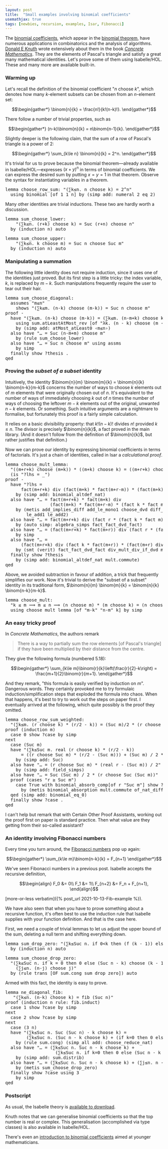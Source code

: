 ```yaml
---
layout: post
title:  "Small examples involving binomial coefficients"
usemathjax: true
tags: [newbies, recursion, examples, Isar, Fibonacci]
---
```


The [binomial coefficients](https://en.wikipedia.org/wiki/Binomial_coefficient),
which appear in the [binomial theorem](https://en.wikipedia.org/wiki/Binomial_theorem),
have numerous applications in combinatorics and the analysis of algorithms.
[Donald E Knuth](https://www-cs-faculty.stanford.edu/~knuth/) 
wrote extensively about them in the book 
[*Concrete Mathematics*](https://en.wikipedia.org/wiki/Concrete_Mathematics).
They are the elements of Pascal's triangle and satisfy a great many mathematical identities.
Let's prove some of them using Isabelle/HOL. These and many more
are available built-in.

### Warming up

Let's recall the definition of the binomial coefficient "*n* choose *k*", which denotes how many *k*-element subsets can be chosen from an *n*-element set:

$$\begin{gather*} \binom{n}{k} = \frac{n!}{k!(n-k)!}. \end{gather*}$$

There follow a number of trivial properties, such as

$$\begin{gather*} (n-k)\binom{n}{k} = n\binom{n-1}{k}. \end{gather*}$$

Slightly deeper is the following claim, 
that the sum of a row of Pascal's triangle is a power of 2:

$$\begin{gather*} \sum_{k\le n} \binom{n}{k} = 2^n. \end{gather*}$$

It's trivial for us to prove because the binomial theorem—already available in Isabelle/HOL—expresses $(x+y)^n$ in terms of binomial coefficients.
We can express the desired sum by putting $x=y=1$ in that theorem.
Observe the syntax for instantiating variables in a theorem.

<pre class="source">
<span class="keyword1 command">lemma</span> choose_row_sum<span class="main">:</span> <span class="quoted"><span class="quoted"><span>"</span><span class="main">(</span><span class="main">∑</span><span class="bound">k</span><span class="main">≤</span><span class="free">n</span><span class="main">.</span> <span class="free">n</span> <span class="keyword1">choose</span></span> <span class="bound">k</span><span class="main">)</span> <span class="main">=</span></span> <span class="numeral">2</span><span class="main">^</span><span class="free">n</span><span>"</span><span>
  </span><span class="keyword1 command">using</span> binomial <span class="main">[</span><span class="operator">of</span> <span class="quoted main">1</span> <span class="quoted"><span class="quoted"><span class="main">1</span></span></span> <span class="quoted free">n</span><span class="main">]</span> <span class="keyword1 command">by</span> <span class="main">(</span><span class="operator">simp</span> <span class="quasi_keyword">add</span><span class="main main">:</span> numeral_2_eq_2<span class="main">)</span>
</pre>

Many other identities are trivial inductions. These two are hardly worth a discussion.

<pre class="source">
<span class="keyword1 command">lemma</span> sum_choose_lower<span class="main">:</span><span>
    </span><span class="quoted"><span class="quoted"><span>"</span><span class="main">(</span><span class="main">∑</span><span class="bound">k</span><span class="main">≤</span><span class="free">n</span><span class="main">.</span> <span class="main">(</span><span class="free">r</span><span class="main">+</span></span><span class="bound">k</span><span class="main">)</span> <span class="keyword1">choose</span></span> <span class="bound">k</span><span class="main">)</span> <span class="main">=</span> Suc <span class="main">(</span><span class="free">r</span><span class="main">+</span><span class="free">n</span><span class="main">)</span> <span class="keyword1">choose</span> <span class="free">n</span><span>"</span><span>
  </span><span class="keyword1 command">by</span> <span class="main">(</span><span class="operator">induction</span> <span class="quoted free">n</span><span class="main">)</span> <span class="operator">auto</span>
</pre>

<pre class="source">
<span class="keyword1 command">lemma</span> sum_choose_upper<span class="main">:</span><span>
    </span><span class="quoted"><span class="quoted"><span>"</span><span class="main">(</span><span class="main">∑</span><span class="bound">k</span><span class="main">≤</span><span class="free">n</span><span class="main">.</span> <span class="bound">k</span> <span class="keyword1">choose</span></span> <span class="free">m</span><span class="main">)</span> <span class="main">=</span></span> Suc <span class="free">n</span> <span class="keyword1">choose</span> Suc <span class="free">m</span><span>"</span><span>
  </span><span class="keyword1 command">by</span> <span class="main">(</span><span class="operator">induction</span> <span class="quoted free">n</span><span class="main">)</span> <span class="operator">auto</span>
</pre>

### Manipulating a summation

The following little identity does not require induction, since it uses
one of the identities just proved. But its first step is a little tricky:
the index variable, $k$, is replaced by $m-k$. Such manipulations
frequently require the user to tear out their hair.

<pre class="source">
<span class="keyword1 command">lemma</span> sum_choose_diagonal<span class="main">:</span><span>
  </span><span class="keyword2 keyword">assumes</span> <span class="quoted"><span class="quoted"><span>"</span><span class="free">m</span><span class="main">≤</span></span><span class="free">n</span><span>"</span></span><span>
    </span><span class="keyword2 keyword">shows</span> <span class="quoted"><span class="quoted"><span>"</span><span class="main">(</span><span class="main">∑</span><span class="bound">k</span><span class="main">≤</span><span class="free">m</span><span class="main">.</span> <span class="main">(</span><span class="free">n</span><span class="main">-</span></span><span class="bound">k</span><span class="main">)</span> <span class="keyword1">choose</span></span> <span class="main">(</span><span class="free">m</span><span class="main">-</span><span class="bound">k</span><span class="main">)</span><span class="main">)</span> <span class="main">=</span> Suc <span class="free">n</span> <span class="keyword1">choose</span> <span class="free">m</span><span>"</span><span>
</span><span class="keyword1 command">proof</span> <span class="operator">-</span><span>
  </span><span class="keyword1 command">have</span> <span class="quoted"><span class="quoted"><span>"</span><span class="main">(</span><span class="main">∑</span><span class="bound">k</span><span class="main">≤</span><span class="free">m</span><span class="main">.</span> <span class="main">(</span><span class="free">n</span><span class="main">-</span></span><span class="bound">k</span><span class="main">)</span> <span class="keyword1">choose</span></span> <span class="main">(</span><span class="free">m</span><span class="main">-</span><span class="bound">k</span><span class="main">)</span><span class="main">)</span> <span class="main">=</span> <span class="main">(</span><span class="main">∑</span><span class="bound">k</span><span class="main">≤</span><span class="free">m</span><span class="main">.</span> <span class="main">(</span><span class="free">n</span><span class="main">-</span><span class="free">m</span><span class="main">+</span><span class="bound">k</span><span class="main">)</span> <span class="keyword1">choose</span> <span class="bound">k</span><span class="main">)</span><span>"</span><span>
    </span><span class="keyword1 command">using</span> sum.atLeastAtMost_rev <span class="main">[</span><span class="operator">of</span> <span class="quoted"><span class="quoted"><span>"</span><span class="main">λ</span><span class="bound">k</span><span class="main">.</span> <span class="main">(</span><span class="free">n</span> <span class="main">-</span></span> <span class="bound">k</span><span class="main">)</span> <span class="keyword1">choose</span></span> <span class="main">(</span><span class="free">m</span> <span class="main">-</span> <span class="bound">k</span><span class="main">)</span><span>"</span> <span class="quoted main">0</span> <span class="quoted free">m</span><span class="main">]</span><span>
    </span><span class="keyword1 command">by</span> <span class="main">(</span><span class="operator">simp</span> <span class="quasi_keyword">add</span><span class="main main">:</span> atMost_atLeast0 <span class="quoted"><span class="quoted"><span>‹</span><span class="free">m</span><span class="main">≤</span></span><span class="free">n</span><span>›</span></span><span class="main">)</span><span>
  </span><span class="keyword1 command">also</span> <span class="keyword1 command">have</span> <span class="quoted"><span class="quoted"><span>"</span><span class="main">…</span> <span class="main">=</span></span> Suc</span> <span class="main">(</span><span class="free">n</span><span class="main">-</span><span class="free">m</span><span class="main">+</span><span class="free">m</span><span class="main">)</span> <span class="keyword1">choose</span> <span class="free">m</span><span>"</span><span>
    </span><span class="keyword1 command">by</span> <span class="main">(</span><span class="operator">rule</span> sum_choose_lower<span class="main">)</span><span>
  </span><span class="keyword1 command">also</span> <span class="keyword1 command">have</span> <span class="quoted"><span class="quoted"><span>"</span><span class="main">…</span> <span class="main">=</span></span> Suc</span> <span class="free">n</span> <span class="keyword1">choose</span> <span class="free">m</span><span>"</span> <span class="keyword1 command">using</span> assms<span>
    </span><span class="keyword1 command">by</span> <span class="operator">simp</span><span>
  </span><span class="keyword1 command">finally</span> <span class="keyword3 command">show</span> <span class="var quoted var">?thesis</span> <span class="keyword1 command">.</span><span>
</span><span class="keyword1 command">qed</span>
</pre>

### Proving the *subset of a subset* identity

Intuitively, the identity $\binom{n}{m} \binom{m}{k} = \binom{n}{k} \binom{n-k}{m-k}$ 
concerns the number of ways to choose $k$ elements out of $m$ elements 
that were originally chosen out of $n$. 
It's equivalent to the number of ways of
immediately choosing $k$ out of $n$ times the number of ways of choosing the leftover $m-k$
elements out of the original, unwanted $n-k$ elements. Or something.
Such intuitive arguments are a nightmare to formalise, but fortunately
this proof is a fairly simple calculation.

It relies on a basic divisibility property: 
that $k!(n-k)!$ divides $n!$ provided
$k\le n$. The divisor is precisely $\binom{n}{k}$, a fact proved
in the main library. (And it doesn't follow from the definition
of $\binom{n}{k}$, but rather justifies that definition.)

Now we can prove our identity by expressing binomial coefficients in terms of factorials. It's just a chain of identities, called in Isar a
*calculational proof*.

<pre class="source">
<span class="keyword1 command">lemma</span> choose_mult_lemma<span class="main">:</span><span>
  </span><span class="quoted"><span class="quoted"><span>"</span><span class="main">(</span><span class="main">(</span><span class="free">m</span><span class="main">+</span></span><span class="free">r</span><span class="main">+</span></span><span class="free">k</span><span class="main">)</span> <span class="keyword1">choose</span> <span class="main">(</span><span class="free">m</span><span class="main">+</span><span class="free">k</span><span class="main">)</span><span class="main">)</span> <span class="main">*</span> <span class="main">(</span><span class="main">(</span><span class="free">m</span><span class="main">+</span><span class="free">k</span><span class="main">)</span> <span class="keyword1">choose</span> <span class="free">k</span><span class="main">)</span> <span class="main">=</span> <span class="main">(</span><span class="main">(</span><span class="free">m</span><span class="main">+</span><span class="free">r</span><span class="main">+</span><span class="free">k</span><span class="main">)</span> <span class="keyword1">choose</span> <span class="free">k</span><span class="main">)</span> <span class="main">*</span> <span class="main">(</span><span class="main">(</span><span class="free">m</span><span class="main">+</span><span class="free">r</span><span class="main">)</span> <span class="keyword1">choose</span> <span class="free">m</span><span class="main">)</span><span>"</span><span>
  </span><span class="main">(</span><span class="keyword2 keyword">is</span> <span class="quoted"><span class="quoted"><span>"</span><span class="var">?lhs</span> <span class="main">=</span></span> <span class="main">_</span><span>"</span></span><span class="main">)</span><span>
</span><span class="keyword1 command">proof</span> <span class="operator">-</span><span>
  </span><span class="keyword1 command">have</span> <span class="quoted"><span class="quoted"><span>"</span><span class="var">?lhs</span> <span class="main">=</span></span><span>
      </span>fact</span><span class="main">(</span><span class="free">m</span><span class="main">+</span><span class="free">r</span><span class="main">+</span><span class="free">k</span><span class="main">)</span> <span class="keyword1">div</span> <span class="main">(</span>fact<span class="main">(</span><span class="free">m</span><span class="main">+</span><span class="free">k</span><span class="main">)</span> <span class="main">*</span> fact<span class="main">(</span><span class="free">m</span><span class="main">+</span><span class="free">r</span><span class="main">-</span><span class="free">m</span><span class="main">)</span><span class="main">)</span> <span class="main">*</span> <span class="main">(</span>fact<span class="main">(</span><span class="free">m</span><span class="main">+</span><span class="free">k</span><span class="main">)</span> <span class="keyword1">div</span> <span class="main">(</span>fact <span class="free">k</span> <span class="main">*</span> fact <span class="free">m</span><span class="main">)</span><span class="main">)</span><span>"</span><span>
    </span><span class="keyword1 command">by</span> <span class="main">(</span><span class="operator">simp</span> <span class="quasi_keyword">add</span><span class="main main">:</span> binomial_altdef_nat<span class="main">)</span><span>
  </span><span class="keyword1 command">also</span> <span class="keyword1 command">have</span> <span class="quoted"><span class="quoted"><span>"</span><span class="main">…</span> <span class="main">=</span></span> fact</span><span class="main">(</span><span class="free">m</span><span class="main">+</span><span class="free">r</span><span class="main">+</span><span class="free">k</span><span class="main">)</span> <span class="main">*</span> fact<span class="main">(</span><span class="free">m</span><span class="main">+</span><span class="free">k</span><span class="main">)</span> <span class="keyword1">div</span><span>
                 </span><span class="main">(</span>fact<span class="main">(</span><span class="free">m</span><span class="main">+</span><span class="free">k</span><span class="main">)</span> <span class="main">*</span> fact<span class="main">(</span><span class="free">m</span><span class="main">+</span><span class="free">r</span><span class="main">-</span><span class="free">m</span><span class="main">)</span> <span class="main">*</span> <span class="main">(</span>fact <span class="free">k</span> <span class="main">*</span> fact <span class="free">m</span><span class="main">)</span><span class="main">)</span><span>"</span><span>
    </span><span class="keyword1 command">by</span> <span class="main">(</span><span class="operator">metis</span> add_implies_diff add_le_mono1 choose_dvd diff_cancel2 div_mult_div_if_dvd<span>
        </span>le_add1 le_add2<span class="main">)</span><span>
  </span><span class="keyword1 command">also</span> <span class="keyword1 command">have</span> <span class="quoted"><span class="quoted"><span>"</span><span class="main">…</span> <span class="main">=</span></span> fact</span><span class="main">(</span><span class="free">m</span><span class="main">+</span><span class="free">r</span><span class="main">+</span><span class="free">k</span><span class="main">)</span> <span class="keyword1">div</span> <span class="main">(</span>fact <span class="free">r</span> <span class="main">*</span> <span class="main">(</span>fact <span class="free">k</span> <span class="main">*</span> fact <span class="free">m</span><span class="main">)</span><span class="main">)</span><span>"</span><span>
    </span><span class="keyword1 command">by</span> <span class="main">(</span><span class="operator">auto</span> <span class="quasi_keyword">simp</span><span class="main main">:</span> <span class="dynamic dynamic">algebra_simps</span> fact_fact_dvd_fact<span class="main">)</span><span>
  </span><span class="keyword1 command">also</span> <span class="keyword1 command">have</span> <span class="quoted"><span class="quoted"><span>"</span><span class="main">…</span> <span class="main">=</span></span> <span class="main">(</span>fact</span><span class="main">(</span><span class="free">m</span><span class="main">+</span><span class="free">r</span><span class="main">+</span><span class="free">k</span><span class="main">)</span> <span class="main">*</span> fact<span class="main">(</span><span class="free">m</span><span class="main">+</span><span class="free">r</span><span class="main">)</span><span class="main">)</span> <span class="keyword1">div</span> <span class="main">(</span>fact <span class="free">r</span> <span class="main">*</span> <span class="main">(</span>fact <span class="free">k</span> <span class="main">*</span> fact <span class="free">m</span><span class="main">)</span> <span class="main">*</span> fact<span class="main">(</span><span class="free">m</span><span class="main">+</span><span class="free">r</span><span class="main">)</span><span class="main">)</span><span>"</span><span>
    </span><span class="keyword1 command">by</span> <span class="operator">simp</span><span>
  </span><span class="keyword1 command">also</span> <span class="keyword1 command">have</span> <span class="quoted"><span class="quoted"><span>"</span><span class="main">…</span> <span class="main">=</span></span><span>
      </span><span class="main">(</span>fact</span><span class="main">(</span><span class="free">m</span><span class="main">+</span><span class="free">r</span><span class="main">+</span><span class="free">k</span><span class="main">)</span> <span class="keyword1">div</span> <span class="main">(</span>fact <span class="free">k</span> <span class="main">*</span> fact<span class="main">(</span><span class="free">m</span><span class="main">+</span><span class="free">r</span><span class="main">)</span><span class="main">)</span> <span class="main">*</span> <span class="main">(</span>fact<span class="main">(</span><span class="free">m</span><span class="main">+</span><span class="free">r</span><span class="main">)</span> <span class="keyword1">div</span> <span class="main">(</span>fact <span class="free">r</span> <span class="main">*</span> fact <span class="free">m</span><span class="main">)</span><span class="main">)</span><span class="main">)</span><span>"</span><span>
    </span><span class="keyword1 command">by</span> <span class="main">(</span><span class="operator">smt</span> <span class="main main">(</span>verit<span class="main main">)</span> fact_fact_dvd_fact div_mult_div_if_dvd mult.assoc mult.commute<span class="main">)</span><span>
  </span><span class="keyword1 command">finally</span> <span class="keyword3 command">show</span> <span class="var quoted var">?thesis</span><span>
    </span><span class="keyword1 command">by</span> <span class="main">(</span><span class="operator">simp</span> <span class="quasi_keyword">add</span><span class="main main">:</span> binomial_altdef_nat mult.commute<span class="main">)</span><span>
</span><span class="keyword1 command">qed</span></pre>

Above, we avoided subtraction in favour of addition,
a trick that frequently simplifies our work.
Now it's trivial to derive the "subset of a subset" identity in its
traditional form, 
$\binom{n}{m} \binom{m}{k} = \binom{n}{k} \binom{n-k}{m-k}$.

<pre class="source">
<span class="keyword1 command">lemma</span> choose_mult<span class="main">:</span><span>
  </span><span class="quoted"><span class="quoted"><span>"</span><span class="free">k</span> <span class="main">≤</span></span> <span class="free">m</span> <span class="main">⟹</span> <span class="free">m</span> <span class="main">≤</span></span> <span class="free">n</span> <span class="main">⟹</span> <span class="main">(</span><span class="free">n</span> <span class="keyword1">choose</span> <span class="free">m</span><span class="main">)</span> <span class="main">*</span> <span class="main">(</span><span class="free">m</span> <span class="keyword1">choose</span> <span class="free">k</span><span class="main">)</span> <span class="main">=</span> <span class="main">(</span><span class="free">n</span> <span class="keyword1">choose</span> <span class="free">k</span><span class="main">)</span> <span class="main">*</span> <span class="main">(</span><span class="main">(</span><span class="free">n</span> <span class="main">-</span> <span class="free">k</span><span class="main">)</span> <span class="keyword1">choose</span> <span class="main">(</span><span class="free">m</span> <span class="main">-</span> <span class="free">k</span><span class="main">)</span><span class="main">)</span><span>"</span><span>
  </span><span class="keyword1 command">using</span> choose_mult_lemma <span class="main">[</span><span class="operator">of</span> <span class="quoted"><span class="quoted"><span>"</span><span class="free">m</span><span class="main">-</span></span><span class="free">k</span><span>"</span></span> <span class="quoted"><span class="quoted"><span>"</span><span class="free">n</span><span class="main">-</span></span><span class="free">m</span><span>"</span></span> <span class="quoted free">k</span><span class="main">]</span> <span class="keyword1 command">by</span> <span class="operator">simp</span>
</pre>

### An easy tricky proof

In *Concrete Mathematics*, the authors remark 

> There is a way to partially sum the row elements [of Pascal's triangle] if they have been multiplied by their distance from the centre.

They give the following formula (numbered 5.18):

$$\begin{gather*}
\sum_{k\le m}\binom{r}{k}\left(\frac{r}{2}-k\right) 
= \frac{m+1}{2}\binom{r}{m+1}.
\end{gather*}$$

And they remark, "this formula is easily verified by induction on *m*".
Dangerous words. They certainly provoked me to try formulaic 
induction/simplification steps that exploded the formula into chaos.
When that happens, it's best to try to work out the steps on paper
first. I eventually arrived at the following, which quite possibly
is the proof they omitted.

<pre class="source">
<span class="keyword1 command">lemma</span> choose_row_sum_weighted<span class="main">:</span><span>
  </span><span class="quoted"><span class="quoted"><span>"</span><span class="main">(</span><span class="main">∑</span><span class="bound">k</span><span class="main">≤</span><span class="free">m</span><span class="main">.</span> <span class="main">(</span><span class="free">r</span> <span class="keyword1">choose</span></span> <span class="bound">k</span><span class="main">)</span> <span class="main">*</span></span> <span class="main">(</span><span class="free">r</span><span class="main">/</span><span class="numeral">2</span> <span class="main">-</span> <span class="bound">k</span><span class="main">)</span><span class="main">)</span> <span class="main">=</span> <span class="main">(</span>Suc <span class="free">m</span><span class="main">)</span><span class="main">/</span><span class="numeral">2</span> <span class="main">*</span> <span class="main">(</span><span class="free">r</span> <span class="keyword1">choose</span> <span class="main">(</span>Suc <span class="free">m</span><span class="main">)</span><span class="main">)</span><span>"</span><span>
</span><span class="keyword1 command">proof</span> <span class="main">(</span><span class="operator">induction</span> <span class="quoted free">m</span><span class="main">)</span><span>
  </span><span class="keyword3 command">case</span> 0 <span class="keyword3 command">show</span> <span class="var quoted var">?case</span> <span class="keyword1 command">by</span> <span class="operator">simp</span><span>
</span><span class="keyword1 command">next</span><span>
  </span><span class="keyword3 command">case</span> <span class="main">(</span>Suc <span class="skolem">m</span><span class="main">)</span><span>
  </span><span class="keyword1 command">have</span> <span class="quoted"><span class="quoted"><span>"</span><span class="main">(</span><span class="main">∑</span><span class="bound">k</span><span class="main">≤</span>Suc</span> <span class="skolem">m</span><span class="main">.</span> real</span> <span class="main">(</span><span class="free">r</span> <span class="keyword1">choose</span> <span class="bound">k</span><span class="main">)</span> <span class="main">*</span> <span class="main">(</span><span class="free">r</span><span class="main">/</span><span class="numeral">2</span> <span class="main">-</span> <span class="bound">k</span><span class="main">)</span><span class="main">)</span><span>
      </span><span class="main">=</span> <span class="main">(</span><span class="main">(</span><span class="free">r</span> <span class="keyword1">choose</span> Suc <span class="skolem">m</span><span class="main">)</span> <span class="main">*</span> <span class="main">(</span><span class="free">r</span><span class="main">/</span><span class="numeral">2</span> <span class="main">-</span> <span class="main">(</span>Suc <span class="skolem">m</span><span class="main">)</span><span class="main">)</span><span class="main">)</span> <span class="main">+</span> <span class="main">(</span>Suc <span class="skolem">m</span><span class="main">)</span> <span class="main">/</span> <span class="numeral">2</span> <span class="main">*</span> <span class="main">(</span><span class="free">r</span> <span class="keyword1">choose</span> Suc <span class="skolem">m</span><span class="main">)</span><span>"</span><span>
    </span><span class="keyword1 command">by</span> <span class="main">(</span><span class="operator">simp</span> <span class="quasi_keyword">add</span><span class="main main">:</span> Suc<span class="main">)</span><span>
  </span><span class="keyword1 command">also</span> <span class="keyword1 command">have</span> <span class="quoted"><span class="quoted"><span>"</span><span class="main">…</span> <span class="main">=</span></span> <span class="main">(</span><span class="free">r</span> <span class="keyword1">choose</span></span> Suc <span class="skolem">m</span><span class="main">)</span> <span class="main">*</span> <span class="main">(</span>real <span class="free">r</span> <span class="main">-</span> <span class="main">(</span>Suc <span class="skolem">m</span><span class="main">)</span><span class="main">)</span> <span class="main">/</span> <span class="numeral">2</span><span>"</span><span>
    </span><span class="keyword1 command">by</span> <span class="main">(</span><span class="operator">simp</span> <span class="quasi_keyword">add</span><span class="main main">:</span> <span class="dynamic dynamic">field_simps</span><span class="main">)</span><span>
  </span><span class="keyword1 command">also</span> <span class="keyword1 command">have</span> <span class="quoted"><span class="quoted"><span>"</span><span class="main">…</span> <span class="main">=</span></span> Suc</span> <span class="main">(</span>Suc <span class="skolem">m</span><span class="main">)</span> <span class="main">/</span> <span class="numeral">2</span> <span class="main">*</span> <span class="main">(</span><span class="free">r</span> <span class="keyword1">choose</span> Suc <span class="main">(</span>Suc <span class="skolem">m</span><span class="main">)</span><span class="main">)</span><span>"</span><span>
  </span><span class="keyword1 command">proof</span> <span class="main">(</span><span class="operator">cases</span> <span class="quoted"><span class="quoted"><span>"</span><span class="free">r</span> <span class="main">≥</span></span> Suc</span> <span class="skolem">m</span><span>"</span><span class="main">)</span><span>
    </span><span class="keyword3 command">case</span> True <span class="keyword1 command">with</span> binomial_absorb_comp<span class="main">[</span><span class="operator">of</span> <span class="quoted free">r</span> <span class="quoted"><span class="quoted"><span>"</span>Suc</span> <span class="skolem">m</span><span>"</span></span><span class="main">]</span> <span class="keyword3 command">show</span> <span class="var quoted var">?thesis</span><span>
      </span><span class="keyword1 command">by</span> <span class="main">(</span><span class="operator">metis</span> binomial_absorption mult.commute of_nat_diff of_nat_mult times_divide_eq_left<span class="main">)</span><span>
  </span><span class="keyword1 command">qed</span> <span class="main">(</span><span class="operator">simp</span> <span class="quasi_keyword">add</span><span class="main main">:</span> binomial_eq_0<span class="main">)</span><span>
  </span><span class="keyword1 command">finally</span> <span class="keyword3 command">show</span> <span class="var quoted var">?case</span> <span class="keyword1 command">.</span><span>
</span><span class="keyword1 command">qed</span>
</pre>

I can't help but remark that with Certain Other Proof Assistants, 
working out the proof first on paper is standard practice.
Then what value are they getting from their so-called assistant?

### An identity involving Fibonacci numbers

Every time you turn around, the [Fibonacci numbers](https://science.howstuffworks.com/math-concepts/fibonacci-nature.htm) 
pop up again:

$$\begin{gather*}
\sum_{k\le m}\binom{n-k}{k} = F_{n+1}
\end{gather*}$$

We've seen Fibonacci numbers in a previous post.
Isabelle accepts the recursive definition,

$$\begin{align} F_0 &= 0\\ F_1 &= 1\\ F_{n+2} &= F_n + F_{n+1}, \end{align}$$

[more-or-less verbatim]({% post_url 2021-10-13-Fib-example %}).

We have also seen that when you have to prove something about a recursive function, it's often best to use the induction rule that Isabelle supplies with your function definition. And that is the case here. 

First, we need a couple of trivial lemmas to let us 
adjust the upper bound of the sum, 
deleting a null term and shifting everything down. 

<pre class="source">
<span class="keyword1 command">lemma</span> sum_drop_zero<span class="main">:</span> <span class="quoted"><span class="quoted"><span>"</span><span class="main">(</span><span class="main">∑</span><span class="bound">k</span><span class="main">≤</span>Suc</span> <span class="free">n</span><span class="main">.</span> <span class="keyword1">if</span></span> <span class="main">0</span><span class="main">&lt;</span><span class="bound">k</span> <span class="keyword1">then</span> <span class="main">(</span><span class="free">f</span> <span class="main">(</span><span class="bound">k</span> <span class="main">-</span> <span class="main">1</span><span class="main">)</span><span class="main">)</span> <span class="keyword1">else</span> <span class="main">0</span><span class="main">)</span> <span class="main">=</span> <span class="main">(</span><span class="main">∑</span><span class="bound">j</span><span class="main">≤</span><span class="free">n</span><span class="main">.</span> <span class="free">f</span> <span class="bound">j</span><span class="main">)</span><span>"</span><span>
  </span><span class="keyword1 command">by</span> <span class="main">(</span><span class="operator">induction</span> <span class="quoted free">n</span><span class="main">)</span> <span class="operator">auto</span>
</pre>

<pre class="source">
<span class="keyword1 command">lemma</span> sum_choose_drop_zero<span class="main">:</span><span>
  </span><span class="quoted"><span class="quoted"><span>"</span><span class="main">(</span><span class="main">∑</span><span class="bound">k</span><span class="main">≤</span>Suc</span> <span class="free">n</span><span class="main">.</span> <span class="keyword1">if</span></span> <span class="bound">k</span> <span class="main">=</span> <span class="main">0</span> <span class="keyword1">then</span> <span class="main">0</span> <span class="keyword1">else</span> <span class="main">(</span>Suc <span class="free">n</span> <span class="main">-</span> <span class="bound">k</span><span class="main">)</span> <span class="keyword1">choose</span> <span class="main">(</span><span class="bound">k</span> <span class="main">-</span> <span class="main">1</span><span class="main">)</span><span class="main">)</span> <span class="main">=</span><span>
    </span><span class="main">(</span><span class="main">∑</span><span class="bound">j</span><span class="main">≤</span><span class="free">n</span><span class="main">.</span> <span class="main">(</span><span class="free">n</span><span class="main">-</span><span class="bound">j</span><span class="main">)</span> <span class="keyword1">choose</span> <span class="bound">j</span><span class="main">)</span><span>"</span><span>
  </span><span class="keyword1 command">by</span> <span class="main">(</span><span class="operator">rule</span> trans <span class="main main">[</span><span class="operator">OF</span> sum.cong sum_drop_zero<span class="main main">]</span><span class="main">)</span> <span class="operator">auto</span>
</pre>

Armed with this fact, the identity is easy to prove.

<pre class="source">
<span class="keyword1 command">lemma</span> ne_diagonal_fib<span class="main">:</span><span>
   </span><span class="quoted"><span class="quoted"><span>"</span><span class="main">(</span><span class="main">∑</span><span class="bound">k</span><span class="main">≤</span><span class="free">n</span><span class="main">.</span> <span class="main">(</span><span class="free">n</span><span class="main">-</span></span><span class="bound">k</span><span class="main">)</span> <span class="keyword1">choose</span></span> <span class="bound">k</span><span class="main">)</span> <span class="main">=</span> fib <span class="main">(</span>Suc <span class="free">n</span><span class="main">)</span><span>"</span><span>
</span><span class="keyword1 command">proof</span> <span class="main">(</span><span class="operator">induction</span> <span class="quoted free">n</span> <span class="quasi_keyword">rule</span><span class="main main">:</span> fib.induct<span class="main">)</span><span>
  </span><span class="keyword3 command">case</span> 1 <span class="keyword3 command">show</span> <span class="var quoted var">?case</span> <span class="keyword1 command">by</span> <span class="operator">simp</span><span>
</span><span class="keyword1 command">next</span><span>
  </span><span class="keyword3 command">case</span> 2 <span class="keyword3 command">show</span> <span class="var quoted var">?case</span> <span class="keyword1 command">by</span> <span class="operator">simp</span><span>
</span><span class="keyword1 command">next</span><span>
  </span><span class="keyword3 command">case</span> <span class="main">(</span>3 <span class="skolem">n</span><span class="main">)</span><span>
  </span><span class="keyword1 command">have</span> <span class="quoted"><span class="quoted"><span>"</span><span class="main">(</span><span class="main">∑</span><span class="bound">k</span><span class="main">≤</span>Suc</span> <span class="skolem">n</span><span class="main">.</span> Suc</span> <span class="main">(</span>Suc <span class="skolem">n</span><span class="main">)</span> <span class="main">-</span> <span class="bound">k</span> <span class="keyword1">choose</span> <span class="bound">k</span><span class="main">)</span> <span class="main">=</span><span>
        </span><span class="main">(</span><span class="main">∑</span><span class="bound">k</span><span class="main">≤</span>Suc <span class="skolem">n</span><span class="main">.</span> <span class="main">(</span>Suc <span class="skolem">n</span> <span class="main">-</span> <span class="bound">k</span> <span class="keyword1">choose</span> <span class="bound">k</span><span class="main">)</span> <span class="main">+</span> <span class="main">(</span><span class="keyword1">if</span> <span class="bound">k</span><span class="main">=</span><span class="main">0</span> <span class="keyword1">then</span> <span class="main">0</span> <span class="keyword1">else</span> <span class="main">(</span>Suc <span class="skolem">n</span> <span class="main">-</span> <span class="bound">k</span> <span class="keyword1">choose</span> <span class="main">(</span><span class="bound">k</span> <span class="main">-</span> <span class="main">1</span><span class="main">)</span><span class="main">)</span><span class="main">)</span><span class="main">)</span><span>"</span><span>
    </span><span class="keyword1 command">by</span> <span class="main">(</span><span class="operator">rule</span> sum.cong<span class="main">)</span> <span class="main">(</span><span class="operator">simp_all</span> <span class="quasi_keyword">add</span><span class="main main">:</span> choose_reduce_nat<span class="main">)</span><span>
  </span><span class="keyword1 command">also</span> <span class="keyword1 command">have</span> <span class="quoted"><span class="quoted"><span>"</span><span class="main">…</span> <span class="main">=</span></span> <span class="main">(</span><span class="main">∑</span><span class="bound">k</span><span class="main">≤</span>Suc</span> <span class="skolem">n</span><span class="main">.</span> Suc <span class="skolem">n</span> <span class="main">-</span> <span class="bound">k</span> <span class="keyword1">choose</span> <span class="bound">k</span><span class="main">)</span> <span class="main">+</span><span>
                   </span><span class="main">(</span><span class="main">∑</span><span class="bound">k</span><span class="main">≤</span>Suc <span class="skolem">n</span><span class="main">.</span> <span class="keyword1">if</span> <span class="bound">k</span><span class="main">=</span><span class="main">0</span> <span class="keyword1">then</span> <span class="main">0</span> <span class="keyword1">else</span> <span class="main">(</span>Suc <span class="skolem">n</span> <span class="main">-</span> <span class="bound">k</span> <span class="keyword1">choose</span> <span class="main">(</span><span class="bound">k</span> <span class="main">-</span> <span class="main">1</span><span class="main">)</span><span class="main">)</span><span class="main">)</span><span>"</span><span>
    </span><span class="keyword1 command">by</span> <span class="main">(</span><span class="operator">simp</span> <span class="quasi_keyword">add</span><span class="main main">:</span> sum.distrib<span class="main">)</span><span>
  </span><span class="keyword1 command">also</span> <span class="keyword1 command">have</span> <span class="quoted"><span class="quoted"><span>"</span><span class="main">…</span> <span class="main">=</span></span> <span class="main">(</span><span class="main">∑</span><span class="bound">k</span><span class="main">≤</span>Suc</span> <span class="skolem">n</span><span class="main">.</span> Suc <span class="skolem">n</span> <span class="main">-</span> <span class="bound">k</span> <span class="keyword1">choose</span> <span class="bound">k</span><span class="main">)</span> <span class="main">+</span> <span class="main">(</span><span class="main">∑</span><span class="bound">j</span><span class="main">≤</span><span class="skolem">n</span><span class="main">.</span> <span class="skolem">n</span> <span class="main">-</span> <span class="bound">j</span> <span class="keyword1">choose</span> <span class="bound">j</span><span class="main">)</span><span>"</span><span>
    </span><span class="keyword1 command">by</span> <span class="main">(</span><span class="operator">metis</span> sum_choose_drop_zero<span class="main">)</span><span>
  </span><span class="keyword1 command">finally</span> <span class="keyword3 command">show</span> <span class="var quoted var">?case</span> <span class="keyword1 command">using</span> 3<span>
    </span><span class="keyword1 command">by</span> <span class="operator">simp</span><span>
</span><span class="keyword1 command">qed</span>
</pre>

### Postscript

As usual, the Isabelle  theory is [available to download](/Isabelle-Examples/Binomial_Coeffs.thy).

Knuth notes that we can generalise binomial coefficients so that the top number is real or complex.
This generalisation (accomplished via type classes) 
is also available in Isabelle/HOL.

There's even an [introduction to binomial coefficients](https://nrich.maths.org/7713) aimed at younger mathematicians.
